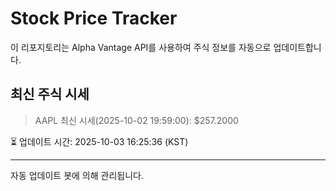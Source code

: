
# Stock Price Tracker

이 리포지토리는 Alpha Vantage API를 사용하여 주식 정보를 자동으로 업데이트합니다.

## 최신 주식 시세
> AAPL 최신 시세(2025-10-02 19:59:00): $257.2000

⏳ 업데이트 시간: 2025-10-03 16:25:36 (KST)

---
자동 업데이트 봇에 의해 관리됩니다.
